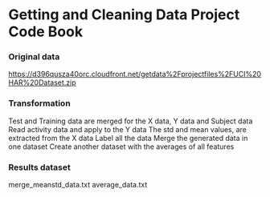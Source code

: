 Getting and Cleaning Data Project Code Book
===========================================

### Original data
https://d396qusza40orc.cloudfront.net/getdata%2Fprojectfiles%2FUCI%20HAR%20Dataset.zip


### Transformation
Test and Training data are merged for the X data, Y data and Subject data
Read activity data and apply to the Y data
The std and mean values, are extracted from the X data
Label all the data
Merge the generated data in one dataset
Create another dataset with the averages of all features

### Results dataset
merge_meanstd_data.txt
average_data.txt
